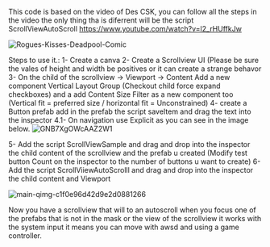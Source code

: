 This code is based on the video of Des CSK, you can follow all the steps in the video the only thing tha is diferrent will be the script ScrollViewAutoScroll
https://www.youtube.com/watch?v=l2_rHUffkJw

![Rogues-Kisses-Deadpool-Comic](https://github.com/user-attachments/assets/73ff3ea4-8e95-40e5-85bc-460b5b780f28)



Steps to use it.:
1- Create a canva
2- Create a Scrollview UI (Please be sure the vales of height and width be positives or it can create a strange behavor
3- On the child of the scrollview -> Viewport -> Content  Add a new component Vertical Layout Group (Checkout child force expand checkboxes) and a add Content Size Filter as a new component too (Vertical fit = preferred size  / horizontal fit = Unconstrained)
4- create a Button prefab add in the prefab the script saveItem and drag the text into the inspector
4.1- On navigation use Explicit as you can see in the image below.
![GNB7XgOWcAAZ2W1](https://github.com/user-attachments/assets/39169fb8-357c-4fb4-9cc0-7956c06e963f)

5- Add the script ScrollViewSample and drag and drop into the inspector the child content of the scrollview and the prefab u created (Modify test button Count on the inspector to the number of buttons u want to create)
6- Add the script ScrollViiewAutoScrolll and drag and drop into the inspector the child content and Viewport

![main-qimg-c1f0e96d42d9e2d0881266](https://github.com/user-attachments/assets/037ea597-e5ed-4e8c-857a-d9ca5e253c33)



Now you have a scrollview that will to an autoscroll when you focus one of the prefabs that is not in the mask or the view of the scrollview it works with the system input it means you can move with awsd and using a game controller.
